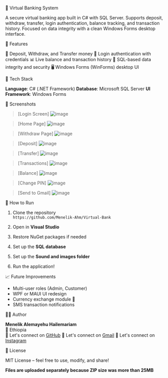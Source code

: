 🏦 Virtual Banking System

A secure virtual banking app built in C# with SQL Server. Supports deposit, withdraw, transfer, login authentication, balance tracking, and transaction history. Focused on data integrity with a clean Windows Forms desktop interface.

 🚀 Features

💸 Deposit, Withdraw, and Transfer money
👤 Login authentication with credentials
📊 Live balance and transaction history
🔐 SQL-based data integrity and security
🖥️ Windows Forms (WinForms) desktop UI

 🔧 Tech Stack

**Language**: C# (.NET Framework)
**Database**: Microsoft SQL Server
**UI Framework**: Windows Forms

📸 Screenshots

> [Login Screen]
 ![image](https://github.com/user-attachments/assets/b603d973-edea-4be3-b8cd-bde02340845a)

>[Home Page]
> ![image](https://github.com/user-attachments/assets/f9d9a4dc-24d2-47bc-8a3f-2f5864eab61d)

>[Withdraw Page]
>![image](https://github.com/user-attachments/assets/7e3a60f4-2bed-4a6d-8913-4a4548e9177e)

>[Deposit]
>![image](https://github.com/user-attachments/assets/63a0d818-5453-4ccd-b196-096274dfe90e)

>[Transfer]
>![image](https://github.com/user-attachments/assets/af9be50a-0073-4ae4-a615-6a2c1420d9a3)

>[Transactions]
>![image](https://github.com/user-attachments/assets/1373c32f-b656-413a-b2f9-f00e21260dcc)

>[Balance]
>![image](https://github.com/user-attachments/assets/c5e71886-13ec-4283-85eb-62d99b0cca95)

>[Change PIN]
>![image](https://github.com/user-attachments/assets/a0c1be5d-67c7-43da-bb0a-64111ad97d8f)

>[Send to Gmail]
>![image](https://github.com/user-attachments/assets/771e3b6b-9d11-4aeb-9ed8-ae62656fef3f)

📂 How to Run

1. Clone the repository  
   `https://github.com/Menelik-Ahm/Virtual-Bank`

2. Open in **Visual Studio**

3. Restore NuGet packages if needed

4. Set up the **SQL database**
   
5. Set up the **Sound and images folder**
   
6. Run the application!

📈 Future Improvements

- Multi-user roles (Admin, Customer)
- WPF or MAUI UI redesign
- Currency exchange module 💱
- SMS transaction notifications

🧑‍💻 Author

**Menelik Alemayehu Hailemariam**  
📍 Ethiopia  
💬 Let's connect on [GitHub](https://github.com/Menelik-Ahm)
💬 Let's connect on [Gmail](https://gmail.com/yourpod888@gmail.com)
💬 Let's connect on [Instagram](https://instagram.com/bi9ears)

📄 License

MIT License – feel free to use, modify, and share!



**Files are uploaded separately because ZIP size was more than 25MB**
